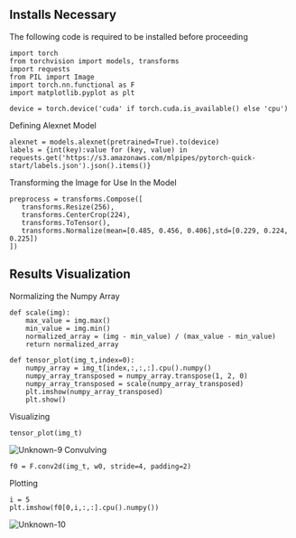 ## Installs Necessary
The following code is required to be installed before proceeding
```
import torch
from torchvision import models, transforms
import requests
from PIL import Image
import torch.nn.functional as F
import matplotlib.pyplot as plt

device = torch.device('cuda' if torch.cuda.is_available() else 'cpu')
```
Defining Alexnet Model
```
alexnet = models.alexnet(pretrained=True).to(device)
labels = {int(key):value for (key, value) in requests.get('https://s3.amazonaws.com/mlpipes/pytorch-quick-start/labels.json').json().items()}
```
Transforming the Image for Use In the Model
```
preprocess = transforms.Compose([
   transforms.Resize(256),
   transforms.CenterCrop(224),
   transforms.ToTensor(),
   transforms.Normalize(mean=[0.485, 0.456, 0.406],std=[0.229, 0.224, 0.225])
])
```
## Results Visualization
Normalizing the Numpy Array
```
def scale(img):
    max_value = img.max()
    min_value = img.min()
    normalized_array = (img - min_value) / (max_value - min_value)
    return normalized_array
```
```
def tensor_plot(img_t,index=0):
    numpy_array = img_t[index,:,:,:].cpu().numpy()
    numpy_array_transposed = numpy_array.transpose(1, 2, 0)
    numpy_array_transposed = scale(numpy_array_transposed)
    plt.imshow(numpy_array_transposed)
    plt.show()
```
Visualizing
```
tensor_plot(img_t)
```
![Unknown-9](https://github.com/Carlbronge/FlowersDataSet/assets/143009718/32e6bfca-0799-4fcd-9181-80c30247901e)
Convulving
```
f0 = F.conv2d(img_t, w0, stride=4, padding=2)
```
Plotting
```
i = 5
plt.imshow(f0[0,i,:,:].cpu().numpy())
```
![Unknown-10](https://github.com/Carlbronge/FlowersDataSet/assets/143009718/21e9544e-329d-467e-809b-929b313e979b)
```
